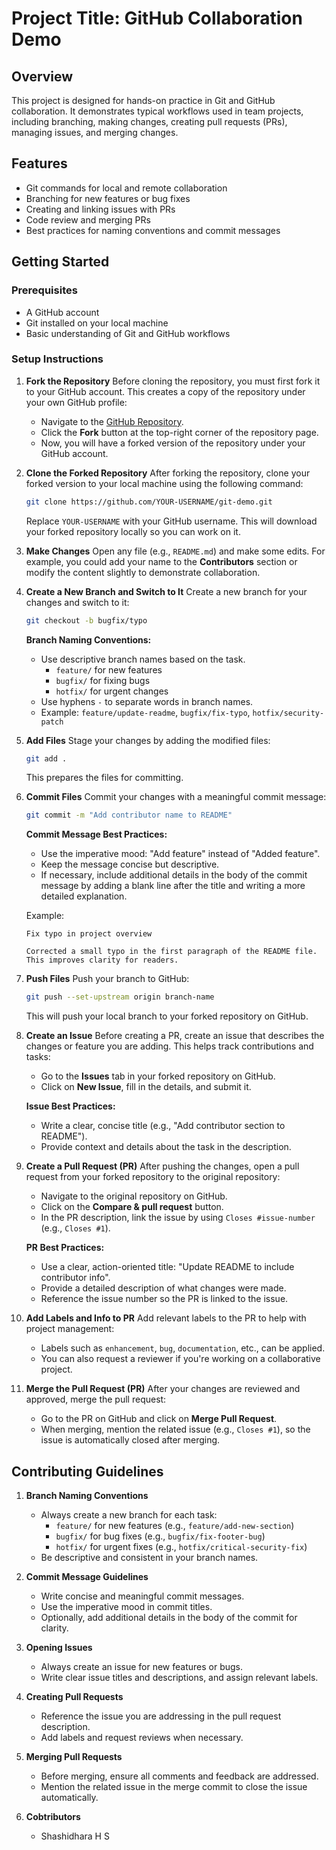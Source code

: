 # Project Title: GitHub Collaboration Demo

## Overview
This project is designed for hands-on practice in Git and GitHub collaboration. It demonstrates typical workflows used in team projects, including branching, making changes, creating pull requests (PRs), managing issues, and merging changes.

## Features
- Git commands for local and remote collaboration
- Branching for new features or bug fixes
- Creating and linking issues with PRs
- Code review and merging PRs
- Best practices for naming conventions and commit messages

## Getting Started

### Prerequisites
- A GitHub account
- Git installed on your local machine
- Basic understanding of Git and GitHub workflows

### Setup Instructions

1. **Fork the Repository**
   Before cloning the repository, you must first fork it to your GitHub account. This creates a copy of the repository under your own GitHub profile:
   - Navigate to the [GitHub Repository](https://github.com/SRM-IST-KTR/git-demo).
   - Click the **Fork** button at the top-right corner of the repository page.
   - Now, you will have a forked version of the repository under your GitHub account.

2. **Clone the Forked Repository**
   After forking the repository, clone your forked version to your local machine using the following command:
   ```bash
   git clone https://github.com/YOUR-USERNAME/git-demo.git
   ```
   Replace `YOUR-USERNAME` with your GitHub username. This will download your forked repository locally so you can work on it.

3. **Make Changes**
   Open any file (e.g., `README.md`) and make some edits. For example, you could add your name to the **Contributors** section or modify the content slightly to demonstrate collaboration.

4. **Create a New Branch and Switch to It**
   Create a new branch for your changes and switch to it:
   ```bash
   git checkout -b bugfix/typo
   ```
   **Branch Naming Conventions:**
   - Use descriptive branch names based on the task.
     - `feature/` for new features
     - `bugfix/` for fixing bugs
     - `hotfix/` for urgent changes
   - Use hyphens `-` to separate words in branch names.
   - Example: `feature/update-readme`, `bugfix/fix-typo`, `hotfix/security-patch`

5. **Add Files**
   Stage your changes by adding the modified files:
   ```bash
   git add .
   ```
   This prepares the files for committing.

6. **Commit Files**
   Commit your changes with a meaningful commit message:
   ```bash
   git commit -m "Add contributor name to README"
   ```
   **Commit Message Best Practices:**
   - Use the imperative mood: "Add feature" instead of "Added feature".
   - Keep the message concise but descriptive.
   - If necessary, include additional details in the body of the commit message by adding a blank line after the title and writing a more detailed explanation.

   Example:
   ```
   Fix typo in project overview

   Corrected a small typo in the first paragraph of the README file. 
   This improves clarity for readers.
   ```

7. **Push Files**
   Push your branch to GitHub:
   ```bash
   git push --set-upstream origin branch-name
   ```
   This will push your local branch to your forked repository on GitHub.

8. **Create an Issue**
   Before creating a PR, create an issue that describes the changes or feature you are adding. This helps track contributions and tasks:
   - Go to the **Issues** tab in your forked repository on GitHub.
   - Click on **New Issue**, fill in the details, and submit it.

   **Issue Best Practices:**
   - Write a clear, concise title (e.g., "Add contributor section to README").
   - Provide context and details about the task in the description.

9. **Create a Pull Request (PR)**
   After pushing the changes, open a pull request from your forked repository to the original repository:
   - Navigate to the original repository on GitHub.
   - Click on the **Compare & pull request** button.
   - In the PR description, link the issue by using `Closes #issue-number` (e.g., `Closes #1`).

   **PR Best Practices:**
   - Use a clear, action-oriented title: "Update README to include contributor info".
   - Provide a detailed description of what changes were made.
   - Reference the issue number so the PR is linked to the issue.

10. **Add Labels and Info to PR**
    Add relevant labels to the PR to help with project management:
    - Labels such as `enhancement`, `bug`, `documentation`, etc., can be applied.
    - You can also request a reviewer if you're working on a collaborative project.

11. **Merge the Pull Request (PR)**
    After your changes are reviewed and approved, merge the pull request:
    - Go to the PR on GitHub and click on **Merge Pull Request**.
    - When merging, mention the related issue (e.g., `Closes #1`), so the issue is automatically closed after merging.

## Contributing Guidelines

1. **Branch Naming Conventions**
   - Always create a new branch for each task:
     - `feature/` for new features (e.g., `feature/add-new-section`)
     - `bugfix/` for bug fixes (e.g., `bugfix/fix-footer-bug`)
     - `hotfix/` for urgent fixes (e.g., `hotfix/critical-security-fix`)
   - Be descriptive and consistent in your branch names.

2. **Commit Message Guidelines**
   - Write concise and meaningful commit messages.
   - Use the imperative mood in commit titles.
   - Optionally, add additional details in the body of the commit for clarity.

3. **Opening Issues**
   - Always create an issue for new features or bugs.
   - Write clear issue titles and descriptions, and assign relevant labels.

4. **Creating Pull Requests**
   - Reference the issue you are addressing in the pull request description.
   - Add labels and request reviews when necessary.

5. **Merging Pull Requests**
   - Before merging, ensure all comments and feedback are addressed.
   - Mention the related issue in the merge commit to close the issue automatically.

6. **Cobtributors**
   - Shashidhara H S
